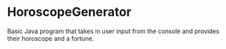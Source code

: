 # HoroscopeGenerator

Basic Java program that takes in user input from the console and provides their horoscope and a fortune.
